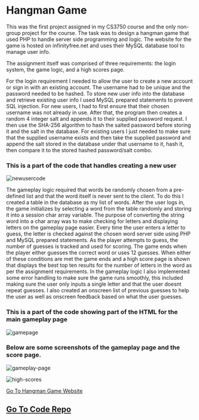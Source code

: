 <!--
layout: page
title: "Hangman Game"
permalink: https://aricglanville.github.io/hangman
-->

# Hangman Game

This was the first project assigned in my CS3750 course and the only non-group project for the course.
The task was to design a hangman game that used PHP to handle server side programming and logic.
The website for the game is hosted on infinityfree.net and uses their MySQL database tool to manage user info.

The assignment itself was comprised of three requirements: the login system, the game logic, and a high scores page.

For the login requirement I needed to allow the user to create a new account or sign in with an existing account. The username had to be unique and the password needed to be hashed. To store new user info into the database and retrieve existing user info I used MySQL prepared statements to prevent SQL injection. For new users, I had to first ensure that their chosen username was not already in use. After that, the program then creates a random 4 integer salt and appends it to their supplied password request. I then use the SHA-256 algorithm to hash the salted password before storing it and the salt in the database. For existing users I just needed to make sure that the supplied username exists and then take the supplied password and append the salt stored in the database under that username to it, hash it, then compare it to the stored hashed password/salt combo.


### This is a part of the code that handles creating a new user
![newusercode](https://user-images.githubusercontent.com/84057490/184460373-5d2a889b-b40e-41aa-ac4a-b4dd2e4a37c4.png)


The gameplay logic required that words be randomly chosen from a pre-defined list and that the word itself is never sent to the client. To do this I created a table in the database as my list of words. After the user logs in, the game initializes by selecting a word from the table randomly and storing it into a session char array variable. The purpose of converting the string word into a char array was to make checking for letters and displaying letters on the gameplay page easier. Every time the user enters a letter to guess, the letter is checked against the chosen word server side using PHP and MySQL prepared statements. As the player attempts to guess, the number of guesses is tracked and used for scoring. The game ends when the player either guesses the correct word or uses 12 guesses. When either of these conditions are met the game ends and a high score page is shown that displays the best top ten results for the number of letters in the word as per the assignment requirements. In the gameplay logic I also implemented some error handling to make sure the game runs smoothly, this included making sure the user only inputs a single letter and that the user doesnt repeat guesses. I also created an onscreen list of previous guesses to help the user as well as onscreen feedback based on what the user guesses.


### This is a part of the code showing part of the HTML for the main gameplay page
![gamepage](https://user-images.githubusercontent.com/84057490/184460912-6a1df465-5e6d-4a24-9652-a6cce799fc2e.png)


### Below are some screenshots of the gameplay page and the score page.
![gameplay-page](https://user-images.githubusercontent.com/84057490/184458948-e4e40b09-5417-49c9-8870-aa43349932ce.png)

![high-scores](https://user-images.githubusercontent.com/84057490/184459007-24ca9416-5a18-4a15-827d-cc3949a9a5f4.png)


[Go To Hangman Game Website](http://aric-glanville.epizy.com/welcome.html)

## [Go To Code Repo](https://github.com/aricglanville/3750HangmanGame.git)
